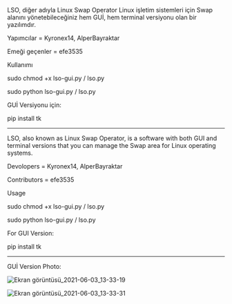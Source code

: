LSO, diğer adıyla Linux Swap Operator Linux işletim sistemleri için Swap alanını yönetebileceğiniz hem GUİ, hem terminal versiyonu olan bir yazılımdır.

Yapımcılar = Kyronex14, AlperBayraktar

Emeği geçenler = efe3535

Kullanımı

sudo chmod +x lso-gui.py / lso.py

sudo python lso-gui.py / lso.py

GUİ Versiyonu için:

pip install tk


------------------------------------------------------------------------------------------------------------------


LSO, also known as Linux Swap Operator, is a software with both GUI and terminal versions that you can manage the Swap area for Linux operating systems.

Devolopers = Kyronex14, AlperBayraktar

Contributors = efe3535


Usage

sudo chmod +x lso-gui.py / lso.py

sudo python lso-gui.py / lso.py

For GUI Version:

pip install tk



------------------------------------------------------------------------------------------------------------------


GUİ Version Photo:

![Ekran görüntüsü_2021-06-03_13-33-19](https://user-images.githubusercontent.com/85232699/120631339-713aeb00-c470-11eb-9666-35880e352169.png)

![Ekran görüntüsü_2021-06-03_13-33-31](https://user-images.githubusercontent.com/85232699/120631353-74ce7200-c470-11eb-99de-93f5d53a7a55.png)






